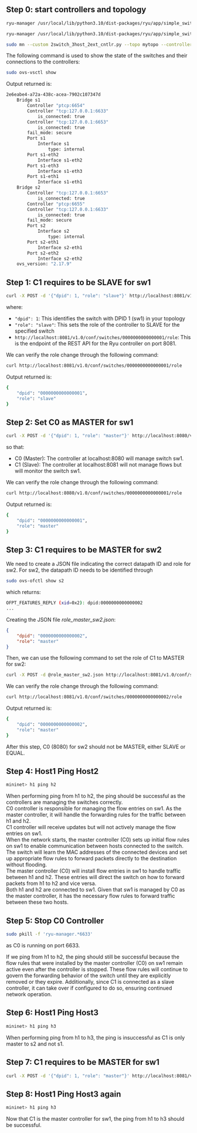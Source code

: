 ## Step 0: start controllers and topology

```bash
ryu-manager /usr/local/lib/python3.10/dist-packages/ryu/app/simple_switch_13_patched.py --ofp-tcp-listen-port 6633 --wsapi-port 8080 &
```
```bash
ryu-manager /usr/local/lib/python3.10/dist-packages/ryu/app/simple_switch_13_patched.py --ofp-tcp-listen-port 6653 --wsapi-port 8081 &
```

``` bash
sudo mn --custom 2switch_3host_2ext_cntlr.py --topo mytopo --controller=remote,ip=127.0.0.1,port=6633 --controller=remote,ip=127.0.0.1,port=6653 --mac
```

The following command is used to show the state of the switches and their connections to the controllers:
``` bash
sudo ovs-vsctl show
```
Output returned is:
``` bash
2e6eabe4-a72a-438c-acea-7902c107347d
    Bridge s1
        Controller "ptcp:6654"
        Controller "tcp:127.0.0.1:6633"
            is_connected: true
        Controller "tcp:127.0.0.1:6653"
            is_connected: true
        fail_mode: secure
        Port s1
            Interface s1
                type: internal
        Port s1-eth2
            Interface s1-eth2
        Port s1-eth3
            Interface s1-eth3
        Port s1-eth1
            Interface s1-eth1
    Bridge s2
        Controller "tcp:127.0.0.1:6653"
            is_connected: true
        Controller "ptcp:6655"
        Controller "tcp:127.0.0.1:6633"
            is_connected: true
        fail_mode: secure
        Port s2
            Interface s2
                type: internal
        Port s2-eth1
            Interface s2-eth1
        Port s2-eth2
            Interface s2-eth2
    ovs_version: "2.17.9"
```

## Step 1: C1 requires to be SLAVE for sw1
``` bash
curl -X POST -d '{"dpid": 1, "role": "slave"}' http://localhost:8081/v1.0/conf/switches/0000000000000001/role
```
where:
- ```"dpid": 1```: This identifies the switch with DPID 1 (sw1) in your topology
- ```"role": "slave"```: This sets the role of the controller to SLAVE for the specified switch
- ```http://localhost:8081/v1.0/conf/switches/0000000000000001/role```: This is the endpoint of the REST API for the Ryu controller on port 8081.

We can verify the role change through the following command:
``` bash
curl http://localhost:8081/v1.0/conf/switches/0000000000000001/role
```
Output returned is:
``` bash
{
    "dpid": "0000000000000001",
    "role": "slave"
}
```

## Step 2: Set C0 as MASTER for sw1

``` bash
curl -X POST -d '{"dpid": 1, "role": "master"}' http://localhost:8080/v1.0/conf/switches/0000000000000001/role
```
so that:
- C0 (Master): The controller at localhost:8080 will manage switch sw1.
- C1 (Slave): The controller at localhost:8081 will not manage flows but will monitor the switch sw1.

We can verify the role change through the following command:
``` bash
curl http://localhost:8080/v1.0/conf/switches/0000000000000001/role
```
Output returned is:
``` bash
{
    "dpid": "0000000000000001",
    "role": "master"
}
```

## Step 3: C1 requires to be MASTER for sw2
We need to create a JSON file indicating the correct datapath ID and role for sw2.
For sw2, the datapath ID needs to be identified through
```bash
sudo ovs-ofctl show s2
```
which returns:
```bash
OFPT_FEATURES_REPLY (xid=0x2): dpid:0000000000000002
...
```

Creating the JSON file *role_master_sw2.json*:
``` JSON
{
    "dpid": "0000000000000002",
    "role": "master"
}
```
Then, we can use the following command to set the role of C1 to MASTER for sw2:
``` bash
curl -X POST -d @role_master_sw2.json http://localhost:8081/v1.0/conf/switches/0000000000000002/role
```

We can verify the role change through the following command:
``` bash
curl http://localhost:8081/v1.0/conf/switches/0000000000000002/role
```
Output returned is:
``` bash
{
    "dpid": "0000000000000002",
    "role": "master"
}
```

After this step, C0 (8080) for sw2 should not be MASTER, either SLAVE or EQUAL.

## Step 4: Host1 Ping Host2
```bash
mininet> h1 ping h2
```
When performing ping from h1 to h2, the ping should be successful as the controllers are managing the switches correctly.<br/>
C0 controller is responsible for managing the flow entries on sw1. As the master controller, it will handle the forwarding rules for the traffic between h1 and h2. <br/>
C1 controller will receive updates but will not actively manage the flow entries on sw1.
<br/>When the network starts, the master controller (C0) sets up initial flow rules on sw1 to enable communication between hosts connected to the switch. The switch will learn the MAC addresses of the connected devices and set up appropriate flow rules to forward packets directly to the destination without flooding. <br/>
The master controller (C0) will install flow entries in sw1 to handle traffic between h1 and h2. These entries will direct the switch on how to forward packets from h1 to h2 and vice versa. <br/>
Both h1 and h2 are connected to sw1. Given that sw1 is managed by C0 as the master controller, it has the necessary flow rules to forward traffic between these two hosts.

## Step 5: Stop C0 Controller
```bash
sudo pkill -f 'ryu-manager.*6633'
```
as C0 is running on port 6633.

If we ping from h1 to h2, the ping should still be successful because the flow rules that were installed by the master controller (C0) on sw1 remain active even after the controller is stopped. These flow rules will continue to govern the forwarding behavior of the switch until they are explicitly removed or they expire. Additionally, since C1 is connected as a slave controller, it can take over if configured to do so, ensuring continued network operation.

## Step 6: Host1 Ping Host3
```bash
mininet> h1 ping h3
```
When performing ping from h1 to h3, the ping is insuccessful as C1 is only master to s2 and not s1.

## Step 7:	C1 requires to	be	MASTER	for	sw1
```bash
curl -X POST -d '{"dpid": 1, "role": "master"}' http://localhost:8081/v1.0/conf/switches/0000000000000001/role
```

## Step 8: Host1 Ping Host3 again
```bash
mininet> h1 ping h3
```
Now that C1 is the master controller for sw1, the ping from h1 to h3 should be successful.